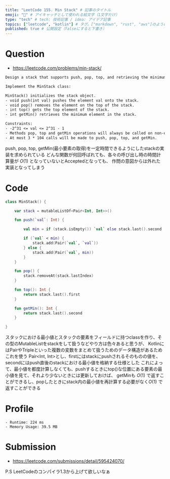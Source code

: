 ```yaml
---
title: "LeetCode 155. Min Stack" # 記事のタイトル
emoji: "🥳" # アイキャッチとして使われる絵文字（1文字だけ）
type: "tech" # tech: 技術記事 / idea: アイデア記事
topics: ["leetcode", "kotlin"] # タグ。["markdown", "rust", "aws"]のように指定する
published: true # 公開設定（falseにすると下書き）
---
```


# Question

- https://leetcode.com/problems/min-stack/

~~~txt
Design a stack that supports push, pop, top, and retrieving the minimum element in constant time.

Implement the MinStack class:

MinStack() initializes the stack object.
- void push(int val) pushes the element val onto the stack.
- void pop() removes the element on the top of the stack.
- int top() gets the top element of the stack.
- int getMin() retrieves the minimum element in the stack.

Constraints:
- -2^31 <= val <= 2^31 - 1
- Methods pop, top and getMin operations will always be called on non-empty stacks.
- At most 3 * 104 calls will be made to push, pop, top, and getMin.
~~~

push, pop, top, getMin(最小要素の取得)を一定時間できるようにしたstackの実装を求められている
どんな関数が何回呼ばれても、各々の呼び出し時の時間計算量が $O(1)$ となっていないとAcceptedとなっても、
作問の意図からは外れた実装となってしまう

# Code

~~~kotlin
class MinStack() {

    var stack = mutableListOf<Pair<Int, Int>>()

    fun push(`val`: Int) {

        val min = if (stack.isEmpty()) `val` else stack.last().second

        if (`val` < min) {
            stack.add(Pair(`val`, `val`))
        } else {
            stack.add(Pair(`val`, min))
        }
    }

    fun pop() {
        stack.removeAt(stack.lastIndex)
    }

    fun top(): Int {
        return stack.last().first
    }

    fun getMin(): Int {
        return stack.last().second
    }

}
~~~

スタックにおける最小値とスタックの要素をフィールドに持つclassを作り、その型のMutableListをstackをして扱うなどやり方は色々あると思うが、
KotlinにはPairやTripleといった複数の変数をまとめて扱うためのデータ構造があるためこれを使う
Pair<Int, Int>とし、firstにはstackにpushされるそのものの値を、secondにはpush直後のstackにおける最小値を格納する仕様とした
これによって、最小値を都度計算しなくても、pushするときにtop()な位置にある要素の最小値を見て、それより少ないときには更新しておけば、
getMinも $O(1)$ で返すことができるし、popしたときにstack内の最小値を再計算する必要がなく$O(1)$ で返すことができる

# Profile
    - Runtime: 224 ms
    - Memory Usage: 39.5 MB

# Submission
- https://leetcode.com/submissions/detail/595424070/

P.S LeetCodeのコンパイラ1.3から上げて欲しいなぁ
